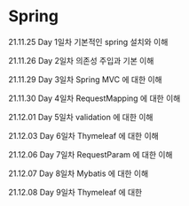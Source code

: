 # Spring

21.11.25
Day 1일차 
기본적인 spring 설치와 이해

21.11.26
Day 2일차
의존성 주입과 기본 이해

21.11.29
Day 3일차
Spring MVC 에 대한 이해

21.11.30
Day 4일차
RequestMapping 에 대한 이해

21.12.01
Day 5일차
validation 에 대한 이해

21.12.03
Day 6일차
Thymeleaf 에 대한 이해

21.12.06
Day 7일차
RequestParam 에 대한 이해

21.12.07
Day 8일차
Mybatis 에 대한 이해

21.12.08
Day 9일차
Thymeleaf 에 대한 
